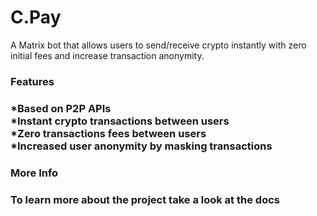 # C.Pay
A Matrix bot that allows users to send/receive crypto instantly with zero initial fees and increase transaction anonymity. 

<h3>Features<h3>
  *Based on P2P APIs
  <br>
  *Instant crypto transactions between users
  <br>
  *Zero transactions fees between users
  <br>
  *Increased user anonymity by masking transactions
  
<h3>More Info<h3>
  To learn more about the project take a look at the docs
  
  
